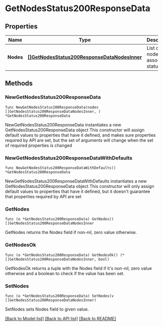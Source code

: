 # GetNodesStatus200ResponseData

## Properties

Name | Type | Description | Notes
------------ | ------------- | ------------- | -------------
**Nodes** | [**[]GetNodesStatus200ResponseDataNodesInner**](GetNodesStatus200ResponseDataNodesInner.md) | List of nodeId and associated status | 

## Methods

### NewGetNodesStatus200ResponseData

`func NewGetNodesStatus200ResponseData(nodes []GetNodesStatus200ResponseDataNodesInner, ) *GetNodesStatus200ResponseData`

NewGetNodesStatus200ResponseData instantiates a new GetNodesStatus200ResponseData object
This constructor will assign default values to properties that have it defined,
and makes sure properties required by API are set, but the set of arguments
will change when the set of required properties is changed

### NewGetNodesStatus200ResponseDataWithDefaults

`func NewGetNodesStatus200ResponseDataWithDefaults() *GetNodesStatus200ResponseData`

NewGetNodesStatus200ResponseDataWithDefaults instantiates a new GetNodesStatus200ResponseData object
This constructor will only assign default values to properties that have it defined,
but it doesn't guarantee that properties required by API are set

### GetNodes

`func (o *GetNodesStatus200ResponseData) GetNodes() []GetNodesStatus200ResponseDataNodesInner`

GetNodes returns the Nodes field if non-nil, zero value otherwise.

### GetNodesOk

`func (o *GetNodesStatus200ResponseData) GetNodesOk() (*[]GetNodesStatus200ResponseDataNodesInner, bool)`

GetNodesOk returns a tuple with the Nodes field if it's non-nil, zero value otherwise
and a boolean to check if the value has been set.

### SetNodes

`func (o *GetNodesStatus200ResponseData) SetNodes(v []GetNodesStatus200ResponseDataNodesInner)`

SetNodes sets Nodes field to given value.



[[Back to Model list]](../README.md#documentation-for-models) [[Back to API list]](../README.md#documentation-for-api-endpoints) [[Back to README]](../README.md)


